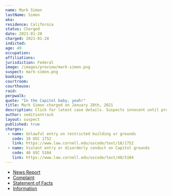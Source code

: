```yaml
---
name: Mark Simon
lastName: Simon
aka:
residence: California
status: Charged
date: 2021-01-28
charged: 2021-01-28
indicted:
age: 49
occupation:
affiliations:
jurisdiction: Federal
image: /images/preview/mark-simon.png
suspect: mark-simon.png
booking:
courtroom:
courthouse:
raid:
perpwalk:
quote: "In the Capitol baby, yeah!"
title: Mark Simon charged on January 28th, 2021
description: Click for latest case details. Suspects innocent until proven guilty.
author: seditiontrack
layout: suspect
published: true
charges:
 - name: Unlawful entry on restricted building or grounds
   code: 18 USC 1752
   link: https://www.law.cornell.edu/uscode/text/18/1752
 - name: Violent entry or disorderly conduct on Capitol grounds
   code: 40 USC 5104
   link: https://www.law.cornell.edu/uscode/text/40/5104
---
```

- [News Report](https://www.ocregister.com/2021/01/28/fbi-arrests-huntington-beach-man-for-suspected-involvement-in-u-s-capitol-siege/)
- [Complaint](https://www.justice.gov/opa/page/file/1361286/download)
- [Statement of Facts](https://www.justice.gov/opa/page/file/1361286/download)
- [Information](https://www.justice.gov/usao-dc/case-multi-defendant/file/1377806/download)
